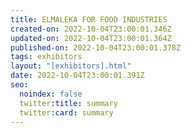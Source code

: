 ```yaml
---
title: ELMALEKA FOR FOOD INDUSTRIES
created-on: 2022-10-04T23:00:01.346Z
updated-on: 2022-10-04T23:00:01.364Z
published-on: 2022-10-04T23:00:01.378Z
tags: exhibitors
layout: "[exhibitors].html"
date: 2022-10-04T23:00:01.391Z
seo:
  noindex: false
  twitter:title: summary
  twitter:card: summary
---
```

